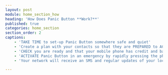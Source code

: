 ```yaml
---
layout: post
module: home_section_how
heading: 'How Does Panic Button **Work?**'
published: true
categories: home_section
section_order: 2
captions:
    - 'TAKE TIME to set-up Panic Button somewhere safe and quiet'
    - 'Create a plan with your contacts so that they are PREPARED to ACT'
    - 'CHECK you are ready and that your mobile phone has credit and battery'
    - 'ACTIVATE Panic Button in an emergency by rapidly pressing the phone''s power button'
    - 'Your network will receive an SMS and regular updates of your location helping them to ACT FAST'

---
```


